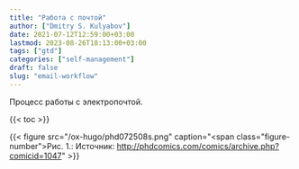 ```yaml
---
title: "Работа с почтой"
author: ["Dmitry S. Kulyabov"]
date: 2021-07-12T12:59:00+03:00
lastmod: 2023-08-26T18:13:00+03:00
tags: ["gtd"]
categories: ["self-management"]
draft: false
slug: "email-workflow"
---
```


Процесс работы с электропочтой.

<!--more-->

{{< toc >}}

{{< figure src="/ox-hugo/phd072508s.png" caption="<span class=\"figure-number\">&#1056;&#1080;&#1089;. 1.: </span>Источник: <http://phdcomics.com/comics/archive.php?comicid=1047>" >}}

